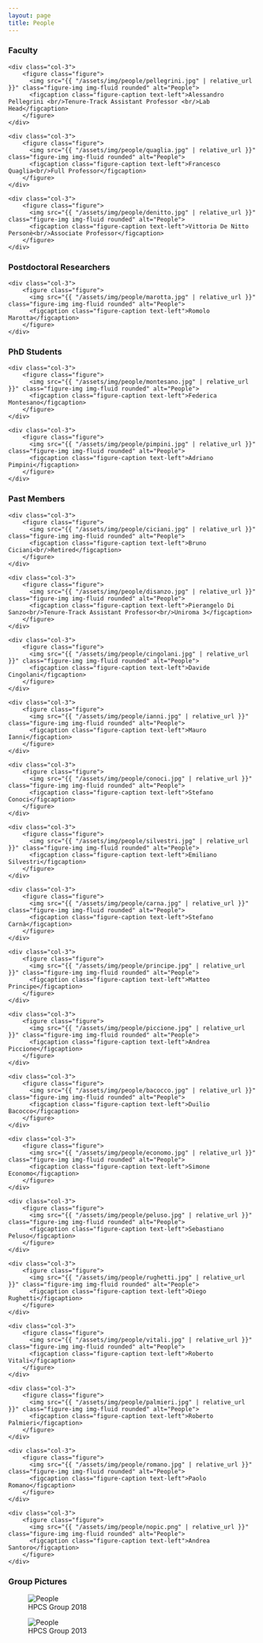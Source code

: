 ```yaml
---
layout: page
title: People
---
```


### Faculty

<div class="row">

    <div class="col-3">
        <figure class="figure">
          <img src="{{ "/assets/img/people/pellegrini.jpg" | relative_url }}" class="figure-img img-fluid rounded" alt="People">
          <figcaption class="figure-caption text-left">Alessandro Pellegrini <br/>Tenure-Track Assistant Professor <br/>Lab Head</figcaption>
        </figure>
    </div>
    
    <div class="col-3">
        <figure class="figure">
          <img src="{{ "/assets/img/people/quaglia.jpg" | relative_url }}" class="figure-img img-fluid rounded" alt="People">
          <figcaption class="figure-caption text-left">Francesco Quaglia<br/>Full Professor</figcaption>
        </figure>
    </div>
    
    <div class="col-3">
        <figure class="figure">
          <img src="{{ "/assets/img/people/denitto.jpg" | relative_url }}" class="figure-img img-fluid rounded" alt="People">
          <figcaption class="figure-caption text-left">Vittoria De Nitto Personè<br/>Associate Professor</figcaption>
        </figure>
    </div>

</div>

### Postdoctoral Researchers

<div class="row">

    <div class="col-3">
        <figure class="figure">
          <img src="{{ "/assets/img/people/marotta.jpg" | relative_url }}" class="figure-img img-fluid rounded" alt="People">
          <figcaption class="figure-caption text-left">Romolo Marotta</figcaption>
        </figure>
    </div>

</div>

### PhD Students

<div class="row">

    <div class="col-3">
        <figure class="figure">
          <img src="{{ "/assets/img/people/montesano.jpg" | relative_url }}" class="figure-img img-fluid rounded" alt="People">
          <figcaption class="figure-caption text-left">Federica Montesano</figcaption>
        </figure>
    </div>

    <div class="col-3">
        <figure class="figure">
          <img src="{{ "/assets/img/people/pimpini.jpg" | relative_url }}" class="figure-img img-fluid rounded" alt="People">
          <figcaption class="figure-caption text-left">Adriano Pimpini</figcaption>
        </figure>
    </div>

</div>

### Past Members

<div class="row">

    <div class="col-3">
        <figure class="figure">
          <img src="{{ "/assets/img/people/ciciani.jpg" | relative_url }}" class="figure-img img-fluid rounded" alt="People">
          <figcaption class="figure-caption text-left">Bruno Ciciani<br/>Retired</figcaption>
        </figure>
    </div>
    
    <div class="col-3">
        <figure class="figure">
          <img src="{{ "/assets/img/people/disanzo.jpg" | relative_url }}" class="figure-img img-fluid rounded" alt="People">
          <figcaption class="figure-caption text-left">Pierangelo Di Sanzo<br/>Tenure-Track Assistant Professor<br/>Uniroma 3</figcaption>
        </figure>
    </div>
    
    <div class="col-3">
        <figure class="figure">
          <img src="{{ "/assets/img/people/cingolani.jpg" | relative_url }}" class="figure-img img-fluid rounded" alt="People">
          <figcaption class="figure-caption text-left">Davide Cingolani</figcaption>
        </figure>
    </div>
    
    <div class="col-3">
        <figure class="figure">
          <img src="{{ "/assets/img/people/ianni.jpg" | relative_url }}" class="figure-img img-fluid rounded" alt="People">
          <figcaption class="figure-caption text-left">Mauro Ianni</figcaption>
        </figure>
    </div>
    
    <div class="col-3">
        <figure class="figure">
          <img src="{{ "/assets/img/people/conoci.jpg" | relative_url }}" class="figure-img img-fluid rounded" alt="People">
          <figcaption class="figure-caption text-left">Stefano Conoci</figcaption>
        </figure>
    </div>
    
    <div class="col-3">
        <figure class="figure">
          <img src="{{ "/assets/img/people/silvestri.jpg" | relative_url }}" class="figure-img img-fluid rounded" alt="People">
          <figcaption class="figure-caption text-left">Emiliano Silvestri</figcaption>
        </figure>
    </div>
    
    <div class="col-3">
        <figure class="figure">
          <img src="{{ "/assets/img/people/carna.jpg" | relative_url }}" class="figure-img img-fluid rounded" alt="People">
          <figcaption class="figure-caption text-left">Stefano Carnà</figcaption>
        </figure>
    </div>
    
    <div class="col-3">
        <figure class="figure">
          <img src="{{ "/assets/img/people/principe.jpg" | relative_url }}" class="figure-img img-fluid rounded" alt="People">
          <figcaption class="figure-caption text-left">Matteo Principe</figcaption>
        </figure>
    </div>
    
    <div class="col-3">
        <figure class="figure">
          <img src="{{ "/assets/img/people/piccione.jpg" | relative_url }}" class="figure-img img-fluid rounded" alt="People">
          <figcaption class="figure-caption text-left">Andrea Piccione</figcaption>
        </figure>
    </div>
    
    <div class="col-3">
        <figure class="figure">
          <img src="{{ "/assets/img/people/bacocco.jpg" | relative_url }}" class="figure-img img-fluid rounded" alt="People">
          <figcaption class="figure-caption text-left">Duilio Bacocco</figcaption>
        </figure>
    </div>
    
    <div class="col-3">
        <figure class="figure">
          <img src="{{ "/assets/img/people/economo.jpg" | relative_url }}" class="figure-img img-fluid rounded" alt="People">
          <figcaption class="figure-caption text-left">Simone Economo</figcaption>
        </figure>
    </div>
    
    <div class="col-3">
        <figure class="figure">
          <img src="{{ "/assets/img/people/peluso.jpg" | relative_url }}" class="figure-img img-fluid rounded" alt="People">
          <figcaption class="figure-caption text-left">Sebastiano Peluso</figcaption>
        </figure>
    </div>
    
    <div class="col-3">
        <figure class="figure">
          <img src="{{ "/assets/img/people/rughetti.jpg" | relative_url }}" class="figure-img img-fluid rounded" alt="People">
          <figcaption class="figure-caption text-left">Diego Rughetti</figcaption>
        </figure>
    </div>
    
    <div class="col-3">
        <figure class="figure">
          <img src="{{ "/assets/img/people/vitali.jpg" | relative_url }}" class="figure-img img-fluid rounded" alt="People">
          <figcaption class="figure-caption text-left">Roberto Vitali</figcaption>
        </figure>
    </div>
    
    <div class="col-3">
        <figure class="figure">
          <img src="{{ "/assets/img/people/palmieri.jpg" | relative_url }}" class="figure-img img-fluid rounded" alt="People">
          <figcaption class="figure-caption text-left">Roberto Palmieri</figcaption>
        </figure>
    </div>
    
    <div class="col-3">
        <figure class="figure">
          <img src="{{ "/assets/img/people/romano.jpg" | relative_url }}" class="figure-img img-fluid rounded" alt="People">
          <figcaption class="figure-caption text-left">Paolo Romano</figcaption>
        </figure>
    </div>
    
    <div class="col-3">
        <figure class="figure">
          <img src="{{ "/assets/img/people/nopic.png" | relative_url }}" class="figure-img img-fluid rounded" alt="People">
          <figcaption class="figure-caption text-left">Andrea Santoro</figcaption>
        </figure>
    </div>

</div>

### Group Pictures

<figure class="figure">
  <img src="{{ "/assets/img/people/group-2018.jpg" | relative_url }}" class="figure-img img-fluid rounded" alt="People">
  <figcaption class="figure-caption text-left">HPCS Group 2018</figcaption>
</figure>

<figure class="figure">
  <img src="{{ "/assets/img/people/group-2013.jpg" | relative_url }}" class="figure-img img-fluid rounded" alt="People">
  <figcaption class="figure-caption text-left">HPCS Group 2013</figcaption>
</figure>